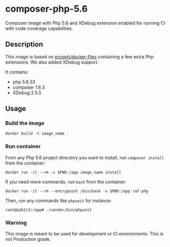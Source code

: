 # composer-php-5.6
Composer image with Php 5.6 and XDebug extension enabled for running CI with code coverage capabilities.

## Description
This image is based on [prooph/docker-files](https://github.com/prooph/docker-files/tree/fad9c12cf74f84ea52f33b5483ad28e06d631e01/composer) containing a few extra Php extensions. We also added XDebug support.

It contains:
 - php 5.6.33
 - composer 1.6.3
 - XDebug 2.5.5

## Usage
### Build the image
```
docker build -t image_name .
```

### Run container
From any Php 5.6 project directory you want to install, run `composer install` from the container:
```
docker run -it --rm -v $PWD:/app image_name install
```

If you need more commands, run `bash` from the container:
```
docker run -it --rm --entrypoint /bin/bash -v $PWD:/app raf-php
```
Then, run any commands like `phpunit` for instance:
```
root@a1b2c3:/app# ./vendor/bin/phpunit
```
### Warning
This image is meant to be used for development or CI environments. This is not Production grade.
